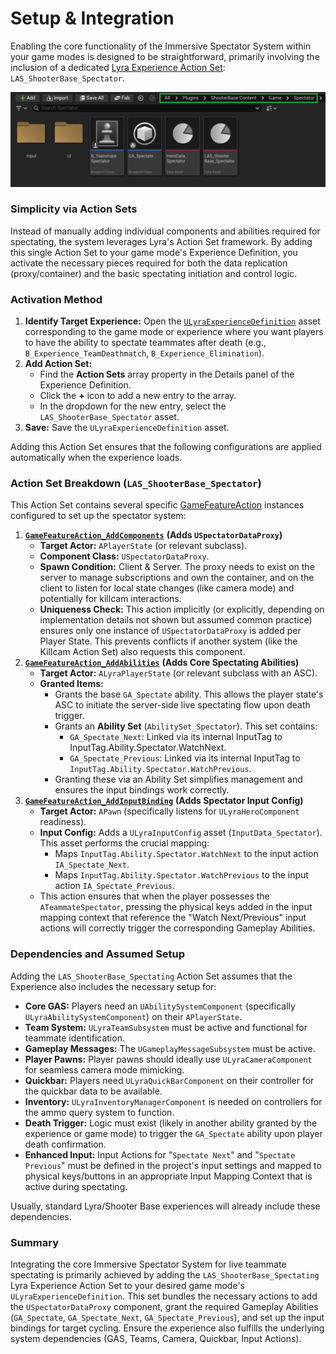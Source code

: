 # Setup & Integration

Enabling the core functionality of the Immersive Spectator System within your game modes is designed to be straightforward, primarily involving the inclusion of a dedicated [Lyra Experience Action Set](../../../base-lyra-modified/gameframework-and-experience/experience-primary-assets/experience-action-set.md): `LAS_ShooterBase_Spectator`.

<img src=".gitbook/assets/image (184).png" alt="" title="Blueprint Spectator Logic in ShooterBase">

### Simplicity via Action Sets

Instead of manually adding individual components and abilities required for spectating, the system leverages Lyra's Action Set framework. By adding this single Action Set to your game mode's Experience Definition, you activate the necessary pieces required for both the data replication (proxy/container) and the basic spectating initiation and control logic.

### Activation Method

1. **Identify Target Experience:** Open the [`ULyraExperienceDefinition`](../../../base-lyra-modified/gameframework-and-experience/experience-primary-assets/experience-definition.md) asset corresponding to the game mode or experience where you want players to have the ability to spectate teammates after death (e.g., `B_Experience_TeamDeathmatch`, `B_Experience_Elimination`).
2. **Add Action Set:**
   * Find the **Action Sets** array property in the Details panel of the Experience Definition.
   * Click the **+** icon to add a new entry to the array.
   * In the dropdown for the new entry, select the `LAS_ShooterBase_Spectator` asset.
3. **Save:** Save the `ULyraExperienceDefinition` asset.

Adding this Action Set ensures that the following configurations are applied automatically when the experience loads.

### Action Set Breakdown (`LAS_ShooterBase_Spectator`)

This Action Set contains several specific [GameFeatureAction](../../../base-lyra-modified/gameframework-and-experience/game-features/) instances configured to set up the spectator system:

1. [**`GameFeatureAction_AddComponents`**](../../../base-lyra-modified/gameframework-and-experience/game-features/game-feature-actions/add-components.md) **(Adds `USpectatorDataProxy`)**
   * **Target Actor:** `APlayerState` (or relevant subclass).
   * **Component Class:** `USpectatorDataProxy`.
   * **Spawn Condition:** Client & Server. The proxy needs to exist on the server to manage subscriptions and own the container, and on the client to listen for local state changes (like camera mode) and potentially for killcam interactions.
   * **Uniqueness Check:** This action implicitly (or explicitly, depending on implementation details not shown but assumed common practice) ensures only one instance of `USpectatorDataProxy` is added per Player State. This prevents conflicts if another system (like the Killcam Action Set) also requests this component.
2. [**`GameFeatureAction_AddAbilities`**](../../../base-lyra-modified/gameframework-and-experience/game-features/game-feature-actions/add-abilities.md) **(Adds Core Spectating Abilities)**
   * **Target Actor:** `ALyraPlayerState` (or relevant subclass with an ASC).
   * **Granted Items:**
     * Grants the base `GA_Spectate` ability. This allows the player state's ASC to initiate the server-side live spectating flow upon death trigger.
     * Grants an **Ability Set** (`AbilitySet_Spectator`). This set contains:
       * `GA_Spectate_Next`: Linked via its internal InputTag to InputTag.Ability.Spectator.WatchNext.
       * `GA_Spectate_Previous`: Linked via its internal InputTag to `InputTag.Ability.Spectator.WatchPrevious`.
     * Granting these via an Ability Set simplifies management and ensures the input bindings work correctly.
3. [**`GameFeatureAction_AddInputBinding`**](../../../base-lyra-modified/gameframework-and-experience/game-features/game-feature-actions/add-input-binding.md) **(Adds Spectator Input Config)**
   * **Target Actor:** `APawn` (specifically listens for `ULyraHeroComponent` readiness).
   * **Input Config:** Adds a `ULyraInputConfig` asset (`InputData_Spectator`). This asset performs the crucial mapping:
     * Maps `InputTag.Ability.Spectator.WatchNext` to the input action `IA_Spectate_Next`.
     * Maps `InputTag.Ability.Spectator.WatchPrevious` to the input action `IA_Spectate_Previous`.
   * This action ensures that when the player possesses the `ATeammateSpectator`, pressing the physical keys added in the input mapping context that reference the "Watch Next/Previous" input actions will correctly trigger the corresponding Gameplay Abilities.

### Dependencies and Assumed Setup

Adding the `LAS_ShooterBase_Spectating` Action Set assumes that the Experience also includes the necessary setup for:

* **Core GAS:** Players need an `UAbilitySystemComponent` (specifically `ULyraAbilitySystemComponent`) on their `APlayerState`.
* **Team System:** `ULyraTeamSubsystem` must be active and functional for teammate identification.
* **Gameplay Messages:** The `UGameplayMessageSubsystem` must be active.
* **Player Pawns:** Player pawns should ideally use `ULyraCameraComponent` for seamless camera mode mimicking.
* **Quickbar:** Players need `ULyraQuickBarComponent` on their controller for the quickbar data to be available.
* **Inventory:** `ULyraInventoryManagerComponent` is needed on controllers for the ammo query system to function.
* **Death Trigger:** Logic must exist (likely in another ability granted by the experience or game mode) to trigger the `GA_Spectate` ability upon player death confirmation.
* **Enhanced Input:** Input Actions for "`Spectate Next`" and "`Spectate Previous`" must be defined in the project's input settings and mapped to physical keys/buttons in an appropriate Input Mapping Context that is active during spectating.

Usually, standard Lyra/Shooter Base experiences will already include these dependencies.

### Summary

Integrating the core Immersive Spectator System for live teammate spectating is primarily achieved by adding the `LAS_ShooterBase_Spectating` Lyra Experience Action Set to your desired game mode's `ULyraExperienceDefinition`. This set bundles the necessary actions to add the `USpectatorDataProxy` component, grant the required Gameplay Abilities (`GA_Spectate`, `GA_Spectate_Next`, `GA_Spectate_Previous`), and set up the input bindings for target cycling. Ensure the experience also fulfills the underlying system dependencies (GAS, Teams, Camera, Quickbar, Input Actions).
